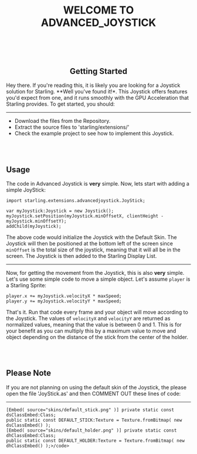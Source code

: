 <div align="center"> <h1>WELCOME TO ADVANCED_JOYSTICK<h1> </div>
<br/><br/>

<div align="center"><h2>Getting Started</h2></div>
Hey there. If you're reading this, it is likely you are looking for a Joystick solution for Starling. **Well you've 
found it!*. This Joystick offers features you'd expect from one, and it runs smoothly with the GPU Acceleration that 
Starling provides. To get started, you should:

----

- Download the files from the Repository.
- Extract the source files to 'starling/extensions/'
- Check the example project to see how to implement this Joystick.

<br/><br/>

**Usage**
----------
The code in Advanced Joystick is **very** simple. Now, lets start with adding a simple JoyStick:

<pre><code>import starling.extensions.advancedjoystick.JoyStick;

var myJoystick:Joystick = new Joystick();
myJoystick.setPosition(myJoystick.minOffsetX, clientHeight - myJoystick.minOffsetY);
addChild(myJoystick);
</code></pre>

The above code would initialize the Joystick with the Default Skin. The Joystick will then be positioned at the 
bottom left of the screen since `minOffset` is the total size of the joystick, meaning that it will all be in the 
screen. The Joystick is then added to the Starling Display List.

----

Now, for getting the movement from the Joystick, this is also **very** simple. Let's use some simple code to move 
a simple object. Let's assume `player` is a Starling Sprite:

<pre><code>player.x += myJoystick.velocityX * maxSpeed;
player.y += myJoystick.velocityY * maxSpeed;
</code></pre>

That's it. Run that code every frame and your object will move according to the Joystick. The values of `velocityX` and 
`velocityY` are returned as normalized values, meaning that the value is between 0 and 1. This is for your benefit as 
you can multiply this by a maximum value to move and object depending on the distance of the stick from the center of 
the holder.

<br/><br/>

**Please Note**
----------------
If you are not planning on using the default skin of the Joystick, the please open the file 'JoyStick.as' and then
COMMENT OUT these lines of code:

----

<pre><code>[Embed( source="skins/default_stick.png" )] private static const dsClassEmbed:Class;
public static const DEFAULT_STICK:Texture = Texture.fromBitmap( new dsClassEmbed() );
[Embed( source="skins/default_holder.png" )] private static const dhClassEmbed:Class;
public static const DEFAULT_HOLDER:Texture = Texture.fromBitmap( new dhClassEmbed() );>/code></pre>
